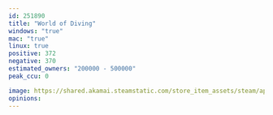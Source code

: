```yaml
---
id: 251890
title: "World of Diving"
windows: "true"
mac: "true"
linux: true
positive: 372
negative: 370
estimated_owners: "200000 - 500000"
peak_ccu: 0

image: https://shared.akamai.steamstatic.com/store_item_assets/steam/apps/251890/header.jpg?t=1727784262
opinions:
---
```

